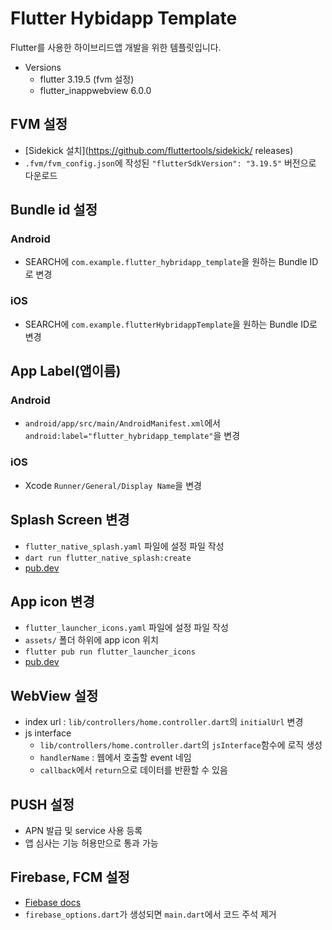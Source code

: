 # Flutter Hybidapp Template

Flutter를 사용한 하이브리드앱 개발을 위한 템플릿입니다.

- Versions
  - flutter 3.19.5 (fvm 설정)
  - flutter_inappwebview 6.0.0

## FVM 설정

- [Sidekick 설치](https://github.com/fluttertools/sidekick/
  releases)
- `.fvm/fvm_config.json`에 작성된 `"flutterSdkVersion": "3.19.5"` 버전으로 다운로드

## Bundle id 설정

### Android

- SEARCH에 `com.example.flutter_hybridapp_template`을 원하는 Bundle ID로 변경

### iOS

- SEARCH에 `com.example.flutterHybridappTemplate`을 원하는 Bundle ID로 변경

## App Label(앱이름)

### Android

- `android/app/src/main/AndroidManifest.xml`에서 `android:label="flutter_hybridapp_template"`을 변경

### iOS

- Xcode `Runner/General/Display Name`을 변경

## Splash Screen 변경

- `flutter_native_splash.yaml` 파일에 설정 파일 작성
- `dart run flutter_native_splash:create`
- [pub.dev](https://pub.dev/packages/flutter_native_splash)

## App icon 변경

- `flutter_launcher_icons.yaml` 파일에 설정 파일 작성
- `assets/` 폴더 하위에 app icon 위치
- `flutter pub run flutter_launcher_icons`
- [pub.dev](https://pub.dev/packages/flutter_launcher_icons)

## WebView 설정

- index url : `lib/controllers/home.controller.dart`의 `initialUrl` 변경
- js interface
  - `lib/controllers/home.controller.dart`의 `jsInterface`함수에 로직 생성
  - `handlerName` : 웹에서 호출할 event 네임
  - `callback`에서 `return`으로 데이터를 반환할 수 있음

## PUSH 설정

- APN 발급 및 service 사용 등록
- 앱 심사는 기능 허용만으로 통과 가능

## Firebase, FCM 설정

- [Fiebase docs](https://firebase.google.com/docs/flutter/setup?hl=ko)
- `firebase_options.dart`가 생성되면 `main.dart`에서 코드 주석 제거
